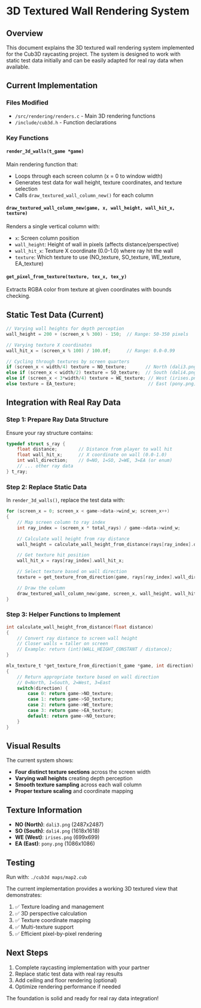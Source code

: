  # 3D Textured Wall Rendering System

## Overview
This document explains the 3D textured wall rendering system implemented for the Cub3D raycasting project. The system is designed to work with static test data initially and can be easily adapted for real ray data when available.

## Current Implementation

### Files Modified
- `/src/rendering/renders.c` - Main 3D rendering functions
- `/include/cub3d.h` - Function declarations

### Key Functions

#### `render_3d_walls(t_game *game)`
Main rendering function that:
- Loops through each screen column (x = 0 to window width)
- Generates test data for wall height, texture coordinates, and texture selection
- Calls `draw_textured_wall_column_new()` for each column

#### `draw_textured_wall_column_new(game, x, wall_height, wall_hit_x, texture)`
Renders a single vertical column with:
- `x`: Screen column position
- `wall_height`: Height of wall in pixels (affects distance/perspective)
- `wall_hit_x`: Texture X coordinate (0.0-1.0) where ray hit the wall
- `texture`: Which texture to use (NO_texture, SO_texture, WE_texture, EA_texture)

#### `get_pixel_from_texture(texture, tex_x, tex_y)`
Extracts RGBA color from texture at given coordinates with bounds checking.

## Static Test Data (Current)
```c
// Varying wall heights for depth perception
wall_height = 200 + (screen_x % 300) - 150;  // Range: 50-350 pixels

// Varying texture X coordinates
wall_hit_x = (screen_x % 100) / 100.0f;      // Range: 0.0-0.99

// Cycling through textures by screen quarters
if (screen_x < width/4) texture = NO_texture;       // North (dali3.png)
else if (screen_x < width/2) texture = SO_texture;  // South (dali4.png)
else if (screen_x < 3*width/4) texture = WE_texture; // West (irises.png)
else texture = EA_texture;                           // East (pony.png)
```

## Integration with Real Ray Data

### Step 1: Prepare Ray Data Structure
Ensure your ray structure contains:
```c
typedef struct s_ray {
    float distance;        // Distance from player to wall hit
    float wall_hit_x;      // X coordinate on wall (0.0-1.0)
    int wall_direction;    // 0=NO, 1=SO, 2=WE, 3=EA (or enum)
    // ... other ray data
} t_ray;
```

### Step 2: Replace Static Data
In `render_3d_walls()`, replace the test data with:

```c
for (screen_x = 0; screen_x < game->data->wind_w; screen_x++)
{
    // Map screen column to ray index
    int ray_index = (screen_x * total_rays) / game->data->wind_w;

    // Calculate wall height from ray distance
    wall_height = calculate_wall_height_from_distance(rays[ray_index].distance);

    // Get texture hit position
    wall_hit_x = rays[ray_index].wall_hit_x;

    // Select texture based on wall direction
    texture = get_texture_from_direction(game, rays[ray_index].wall_direction);

    // Draw the column
    draw_textured_wall_column_new(game, screen_x, wall_height, wall_hit_x, texture);
}
```

### Step 3: Helper Functions to Implement
```c
int calculate_wall_height_from_distance(float distance)
{
    // Convert ray distance to screen wall height
    // Closer walls = taller on screen
    // Example: return (int)(WALL_HEIGHT_CONSTANT / distance);
}

mlx_texture_t *get_texture_from_direction(t_game *game, int direction)
{
    // Return appropriate texture based on wall direction
    // 0=North, 1=South, 2=West, 3=East
    switch(direction) {
        case 0: return game->NO_texture;
        case 1: return game->SO_texture;
        case 2: return game->WE_texture;
        case 3: return game->EA_texture;
        default: return game->NO_texture;
    }
}
```

## Visual Results
The current system shows:
- **Four distinct texture sections** across the screen width
- **Varying wall heights** creating depth perception
- **Smooth texture sampling** across each wall column
- **Proper texture scaling** and coordinate mapping

## Texture Information
- **NO (North)**: `dali3.png` (2487x2487)
- **SO (South)**: `dali4.png` (1618x1618)
- **WE (West)**: `irises.png` (699x699)
- **EA (East)**: `pony.png` (1086x1086)

## Testing
Run with: `./cub3d maps/map2.cub`

The current implementation provides a working 3D textured view that demonstrates:
1. ✅ Texture loading and management
2. ✅ 3D perspective calculation
3. ✅ Texture coordinate mapping
4. ✅ Multi-texture support
5. ✅ Efficient pixel-by-pixel rendering

## Next Steps
1. Complete raycasting implementation with your partner
2. Replace static test data with real ray results
3. Add ceiling and floor rendering (optional)
4. Optimize rendering performance if needed

The foundation is solid and ready for real ray data integration!
